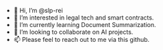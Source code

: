 - 👋 Hi, I’m @slp-rei
- 👀 I’m interested in legal tech and smart contracts.
- 🌱 I’m currently learning Document Summarization.
- 💞️ I’m looking to collaborate on AI projects.
- 📫 Please feel to reach out to me via this github.

<!---
slp-rei/slp-rei is a ✨ special ✨ repository because its `README.md` (this file) appears on your GitHub profile.
You can click the Preview link to take a look at your changes.
--->
